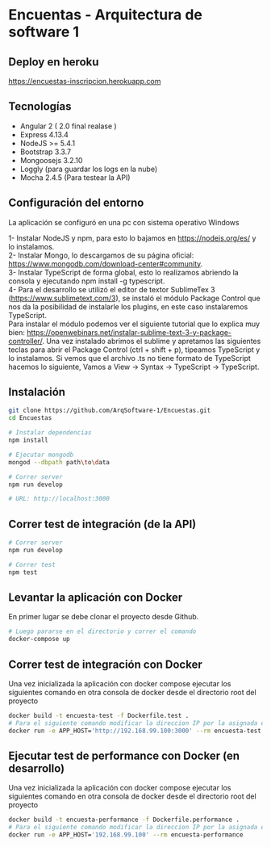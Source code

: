 # Encuentas - Arquitectura de software 1

## Deploy en heroku

https://encuestas-inscripcion.herokuapp.com

## Tecnologías

- Angular 2 ( 2.0 final realase )
- Express 4.13.4
- NodeJS >= 5.4.1
- Bootstrap 3.3.7
- Mongoosejs 3.2.10
- Loggly (para guardar los logs en la nube)
- Mocha 2.4.5 (Para testear la API)

## Configuración del entorno

La aplicación se configuró en una pc con sistema operativo Windows

1- Instalar NodeJS y npm, para esto lo bajamos en https://nodejs.org/es/ y lo instalamos.  
2- Instalar Mongo, lo descargamos de su página oficial: https://www.mongodb.com/download-center#community.  
3- Instalar TypeScript de forma global, esto lo realizamos abriendo la consola y ejecutando npm install -g typescript.  
4- Para el desarrollo se utilizó el editor de textor SublimeTex 3 (https://www.sublimetext.com/3), se instaló el módulo Package Control que nos da la posibilidad de instalarle los plugins, en este caso instalaremos TypeScript.  
Para instalar el módulo podemos ver el siguiente tutorial que lo explica muy bien: https://openwebinars.net/instalar-sublime-text-3-y-package-controller/. Una vez instalado abrimos el sublime y apretamos las siguientes teclas para abrir el Package Control (ctrl + shift + p), tipeamos TypeScript y lo instalamos. Si vemos que el archivo .ts no tiene formato de TypeScript hacemos lo siguiente, Vamos a View -> Syntax -> TypeScript -> TypeScript.

## Instalación
```bash
git clone https://github.com/ArqSoftware-1/Encuestas.git
cd Encuestas

# Instalar dependencias
npm install

# Ejecutar mongodb
mongod --dbpath path\to\data

# Correr server
npm run develop

# URL: http://localhost:3000
```
## Correr test de integración (de la API)

```bash
# Correr server 
npm run develop

# Correr test
npm test
```

## Levantar la aplicación con Docker

En primer lugar se debe clonar el proyecto desde Github.

```bash
# Luego pararse en el directorio y correr el comando
docker-compose up
```

## Correr test de integración con Docker 

Una vez inicializada la aplicación con docker compose ejecutar los siguientes comando en otra consola de docker desde el directorio root del proyecto

```bash
docker build -t encuesta-test -f Dockerfile.test .
# Para el siguiente comando modificar la direccion IP por la asignada en su caso.
docker run -e APP_HOST='http://192.168.99.100:3000' --rm encuesta-test
```

## Ejecutar test de performance con Docker (en desarrollo)

Una vez inicializada la aplicación con docker compose ejecutar los siguientes comando en otra consola de docker desde el directorio root del proyecto

```bash
docker build -t encuesta-performance -f Dockerfile.performance .
# Para el siguiente comando modificar la direccion IP por la asignada en su caso.
docker run -e APP_HOST='192.168.99.100' --rm encuesta-performance
```
